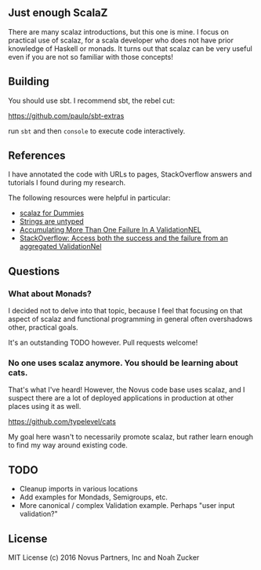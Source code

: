 ## Just enough ScalaZ

There are many scalaz introductions, but this one is mine. I focus on practical use of scalaz, for a scala developer who does not have prior knowledge of Haskell or monads. It turns out that scalaz can be very useful even if you are not so familiar with those concepts!

## Building

You should use sbt.  I recommend sbt, the rebel cut:

https://github.com/paulp/sbt-extras

run `sbt` and then `console` to execute code interactively. 

## References

I have annotated the code with URLs to pages, StackOverflow answers and tutorials I found during my research.

The following resources were helpful in particular:

- [scalaz for Dummies](http://bleibinha.us/blog/2014/12/scalaz-for-dummies)
- [Strings are untyped](https://www.seancassidy.me/strings-are-untyped.html) 
- [Accumulating More Than One Failure In A ValidationNEL](http://johnkurkowski.com/posts/accumulating-multiple-failures-in-a-ValidationNEL/)
- [StackOverflow: Access both the success and the failure from an aggregated ValidationNel](http://stackoverflow.com/a/32824369/7507)

## Questions

### What about Monads?

I decided not to delve into that topic, because I feel that focusing on that aspect of scalaz and functional programming in general often overshadows other, practical goals.

It's an outstanding TODO however.  Pull requests welcome!

### No one uses scalaz anymore. You should be learning about cats.

That's what I've heard! However, the Novus code base uses scalaz, and I suspect there are a lot of deployed applications in production at other places using it as well.

https://github.com/typelevel/cats

My goal here wasn't to necessarily promote scalaz, but rather learn enough to find my way around existing code. 

## TODO

- Cleanup imports in various locations
- Add examples for Mondads, Semigroups, etc.
- More canonical / complex Validation example. Perhaps "user input validation?"

## License

MIT License (c) 2016 Novus Partners, Inc and Noah Zucker
